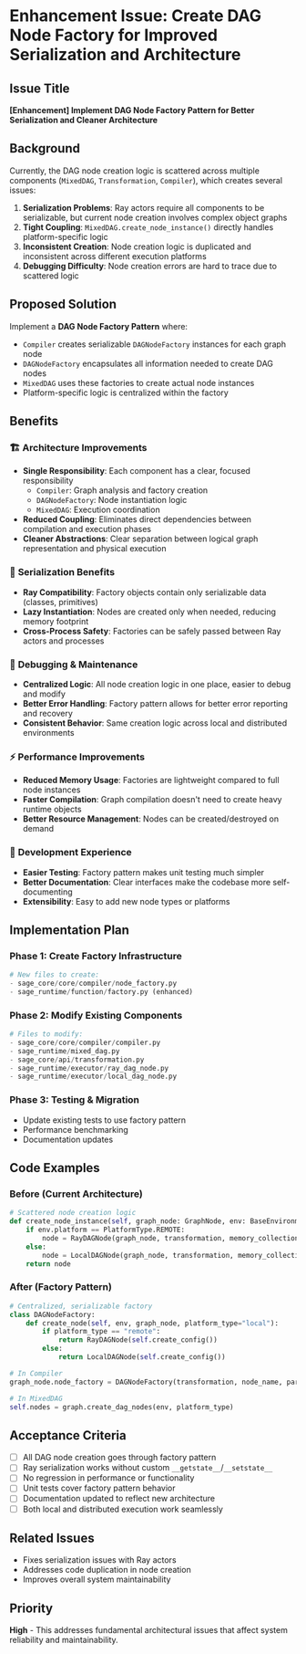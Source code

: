 # Enhancement Issue: Create DAG Node Factory for Improved Serialization and Architecture

## Issue Title
**[Enhancement] Implement DAG Node Factory Pattern for Better Serialization and Cleaner Architecture**

## Background

Currently, the DAG node creation logic is scattered across multiple components (`MixedDAG`, `Transformation`, `Compiler`), which creates several issues:

1. **Serialization Problems**: Ray actors require all components to be serializable, but current node creation involves complex object graphs
2. **Tight Coupling**: `MixedDAG.create_node_instance()` directly handles platform-specific logic
3. **Inconsistent Creation**: Node creation logic is duplicated and inconsistent across different execution platforms
4. **Debugging Difficulty**: Node creation errors are hard to trace due to scattered logic

## Proposed Solution

Implement a **DAG Node Factory Pattern** where:
- `Compiler` creates serializable `DAGNodeFactory` instances for each graph node
- `DAGNodeFactory` encapsulates all information needed to create DAG nodes
- `MixedDAG` uses these factories to create actual node instances
- Platform-specific logic is centralized within the factory

## Benefits

### 🏗️ **Architecture Improvements**
- **Single Responsibility**: Each component has a clear, focused responsibility
  - `Compiler`: Graph analysis and factory creation
  - `DAGNodeFactory`: Node instantiation logic
  - `MixedDAG`: Execution coordination
- **Reduced Coupling**: Eliminates direct dependencies between compilation and execution phases
- **Cleaner Abstractions**: Clear separation between logical graph representation and physical execution

### 🔄 **Serialization Benefits**
- **Ray Compatibility**: Factory objects contain only serializable data (classes, primitives)
- **Lazy Instantiation**: Nodes are created only when needed, reducing memory footprint
- **Cross-Process Safety**: Factories can be safely passed between Ray actors and processes

### 🐛 **Debugging & Maintenance**
- **Centralized Logic**: All node creation logic in one place, easier to debug and modify
- **Better Error Handling**: Factory pattern allows for better error reporting and recovery
- **Consistent Behavior**: Same creation logic across local and distributed environments

### ⚡ **Performance Improvements**
- **Reduced Memory Usage**: Factories are lightweight compared to full node instances
- **Faster Compilation**: Graph compilation doesn't need to create heavy runtime objects
- **Better Resource Management**: Nodes can be created/destroyed on demand

### 🔧 **Development Experience**
- **Easier Testing**: Factory pattern makes unit testing much simpler
- **Better Documentation**: Clear interfaces make the codebase more self-documenting
- **Extensibility**: Easy to add new node types or platforms

## Implementation Plan

### Phase 1: Create Factory Infrastructure
```python
# New files to create:
- sage_core/core/compiler/node_factory.py
- sage_runtime/function/factory.py (enhanced)
```

### Phase 2: Modify Existing Components
```python
# Files to modify:
- sage_core/core/compiler/compiler.py
- sage_runtime/mixed_dag.py
- sage_core/api/transformation.py
- sage_runtime/executor/ray_dag_node.py
- sage_runtime/executor/local_dag_node.py
```

### Phase 3: Testing & Migration
- Update existing tests to use factory pattern
- Performance benchmarking
- Documentation updates

## Code Examples

### Before (Current Architecture)
```python
# Scattered node creation logic
def create_node_instance(self, graph_node: GraphNode, env: BaseEnvironment):
    if env.platform == PlatformType.REMOTE:
        node = RayDAGNode(graph_node, transformation, memory_collection, env_name=env.name)
    else:
        node = LocalDAGNode(graph_node, transformation, memory_collection, env_name=env.name)
    return node
```

### After (Factory Pattern)
```python
# Centralized, serializable factory
class DAGNodeFactory:
    def create_node(self, env, graph_node, platform_type="local"):
        if platform_type == "remote":
            return RayDAGNode(self.create_config())
        else:
            return LocalDAGNode(self.create_config())

# In Compiler
graph_node.node_factory = DAGNodeFactory(transformation, node_name, parallel_index)

# In MixedDAG
self.nodes = graph.create_dag_nodes(env, platform_type)
```

## Acceptance Criteria

- [ ] All DAG node creation goes through factory pattern
- [ ] Ray serialization works without custom `__getstate__`/`__setstate__`
- [ ] No regression in performance or functionality
- [ ] Unit tests cover factory pattern behavior
- [ ] Documentation updated to reflect new architecture
- [ ] Both local and distributed execution work seamlessly

## Related Issues
- Fixes serialization issues with Ray actors
- Addresses code duplication in node creation
- Improves overall system maintainability

## Priority
**High** - This addresses fundamental architectural issues that affect system reliability and maintainability.